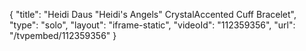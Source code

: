 {
    "title": "Heidi Daus \"Heidi's Angels\" CrystalAccented Cuff Bracelet",
    "type": "solo",
    "layout": "iframe-static",
    "videoId": "112359356",
    "url": "\/tvpembed\/112359356"
}